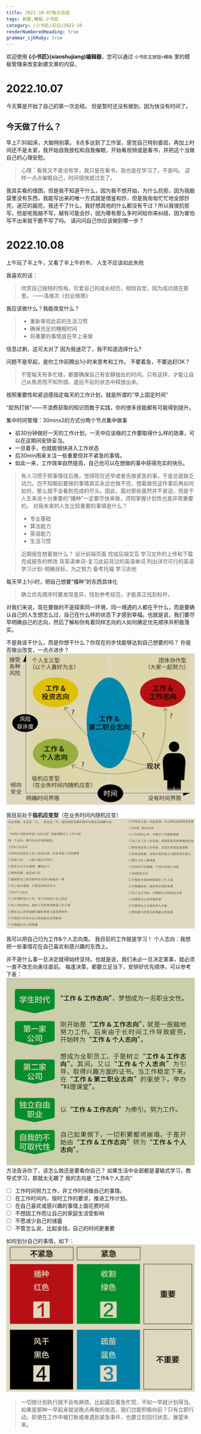 ```yaml
---
title: 2022-10-07每日总结
tags: 新建,模板,小书匠
category: /小书匠/日记/2022-10
renderNumberedHeading: true
grammar_cjkRuby: true
---
```



欢迎使用 **{小书匠}(xiaoshujiang)编辑器**，您可以通过 `小书匠主按钮>模板` 里的模板管理来改变新建文章的内容。

# 2022.10.07
今天算是开始了自己的第一次总结。
但是暂时还没有做到，因为快没有时间了。
## 今天做了什么？
早上7:30起床，大脑特别蒙。
8点多达到了工作室，感觉自己特别委屈，再加上时间还不是太紧，我开始自我放松和自我催眠，开始看视频或是看书，并把这个当做自己的心理安慰。
> 心理：看我又不是没有学，我只是在看书，我也是在学习了。不是吗。
> 这样一点点催眠自己，时间很快就过去了。

我其实看的很困，但是我不知道干什么，因为我不想开始，为什么抗拒，因为我脑袋里没有东西，我能写出来的唯一方式就是借鉴和抄，但是我匆匆忙忙地全部抄完，迷茫的画完，我还干了什么，我好想其他的什么都没有干过？所以我很抗拒写，但是呢我越不写，越有可能会抄，因为哪有那么多时间给你来纠结，因为害怕写不出来就干脆不写了吗。
请问问自己你应该做到哪一步？


# 2022.10.08
上午玩了半上午，又看了半上午的书，
人生不应该如此失败

我喜欢的话：
> 欣赏自己独特的性格，珍爱自己的成长经历，相信自觉，因为成功就在那里。
> ——洛维次《创业维艰》

我应该做什么？我能改变什么？
> * 重新审视此前的生活习惯
> * 确保充足的睡眠时间
> * 将重要的事情放在早上来做

信息过剩，这可太对了
因为我迷茫了，我不知道选择什么?

问题不是早起，是你工作前腾出1小时来思考和工作。
不要着急，不要追赶OK？

> 不管每天有多忙碌，都要确保自己有安静独处的时间。只有这样，才能让自己从焦虑而不知所措、逡巡不前的状态中释放出来。

按照重要性和紧迫感指定每天的工作计划，就是所谓的“早上固定时间”

“趁热打铁”——不浪费获取的知识而敢于实践，你的很多技能都有可能得到提升。

集中时间管理：30minx2的方式分两个节点集中做事
* 前30分钟做好一天的工作计划，一天中应该做的工作要取得什么样的效果，可以在这期间安排妥当。
* 一旦着手，也就能很快进入工作状态
* 后30min用来关注一些重要但并不紧急的事情。
* 如此一来，工作效率自然提高，自己也可以在想做的事中获得充实的快乐。

>  有人习惯于把事情往后推，觉得现在还早或者先做紧急的事，于是总是缺乏动力。岂不知眼前要做的事情其实永远也做不完，想着做完这件事后再如何如何，那么就不会看到完成的尽头。因此，面对那些虽然并不紧迫，但是于人生来说十分重要的“播种”一定要尽快来做，须知掌握计划性也是非常重要的。
>  对我未来的人生比较重要的事情是什么？
>  * 专业基础
>  * 算法能力
>  * 英语能力
>  * 生活习惯

> 近期我在想着做什么？
> 设计前端页面
> 完成后端交互
> 学习文件的上传和下载
> 完成报告的修改
> 背英语单词-复习此前背过的英语单词
> 列出详尽可行的英语学习计划-明确目标，为之努力
> 备考托福
> 学习吉他

每天早上1小时，把自己想要“播种”的东西具体化

> 确立优先顺序时要发现差异，找到参考规范，才能真正找到标杆。

对我们来说，现在要做的不是探索同一环境、同一境遇的人都在干什么，而是要确认自己的人生想怎么过，自己在什么样的状态下才感到幸福。也就是说，我们要尽早明确自己的志向，然后了解和你有着同样志向的人如何确定优先顺序并积极落实。

不是我该干什么，而是你想干什么？你现在的步伐能够达到自己想要的吗？
你是否做出改变，一点点进步？
![enter description here](./images/1665212699091.png)

我目前处于**临机应变型**（在业务时间内随机应变）
![enter description here](./images/1665213135289.png)

我可以把自己归为工作&个人志向类。
我目前的工作就是学习！
个人志向：我想把一些事情花在自己喜欢和感兴趣的东西上。

并不是什么事一旦决定就得始终坚持。也就是说，我们未必一旦决定某事，就必须
一直不改志向勇往直前。
每逢决策，都要立足当下，安排好优先顺序。可以参考下表：
![enter description here](./images/1665213981575.png)
方法告诉你了，该怎么做还是要看你自己？
如果生活中全部都是灌输式学习，教导式学习，那就太无趣了
我的志向是
“工作&个人志向”
- [ ] 工作时间努力工作，非工作时间做自己的事情。
- [ ] 在工作时间内，按时工作的要求，推进工作计划。
- [ ] 在自己喜欢或感兴趣的事情上面花费时间
- [ ] 不想因工作而让自己的家庭生活受影响
- [ ] 不愿减少自己的储蓄
- [ ] 不管怎么说，比起金钱，自己的时间更重要

如何划分自己的事情，如下：
![enter description here](./images/1665214672675.png)


> 一切按计划执行就不会有麻烦。比起最后着急忙慌，不如一早就计划得当。如果是那种一早起来就说晚点再做的状态，我们岂能积极向前？只有立即行动，即使在工作中被打断或者遇到紧急事件，也要立刻回归状态，展望未来。
